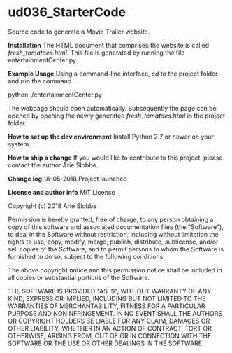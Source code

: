 # ud036_StarterCode
Source code to generate a Movie Trailer website.

**Installation**
The HTML document that comprises the website is called *fresh_tomatoes.html*. This file is generated by running the file entertainmentCenter.py

**Example Usage**
Using a command-line interface, *cd* to the project folder and run the command

python ./entertainmentCenter.py

The webpage should open automatically. Subsequently the page can be opened by opening the newly generated *fresh_tomatoes.html* in the project folder.

**How to set up the dev environment**
Install Python 2.7 or newer on your system.

**How to ship a change** 
If you would like to contribute to this project, please contact the author Arie Slobbe.

**Change log**
18-05-2018 Project launched

**License and author info**
MIT License

Copyright (c) 2018 Arie Slobbe

Permission is hereby granted, free of charge, to any person obtaining a copy
of this software and associated documentation files (the "Software"), to deal
in the Software without restriction, including without limitation the rights
to use, copy, modify, merge, publish, distribute, sublicense, and/or sell
copies of the Software, and to permit persons to whom the Software is
furnished to do so, subject to the following conditions:

The above copyright notice and this permission notice shall be included in all
copies or substantial portions of the Software.

THE SOFTWARE IS PROVIDED "AS IS", WITHOUT WARRANTY OF ANY KIND, EXPRESS OR
IMPLIED, INCLUDING BUT NOT LIMITED TO THE WARRANTIES OF MERCHANTABILITY,
FITNESS FOR A PARTICULAR PURPOSE AND NONINFRINGEMENT. IN NO EVENT SHALL THE
AUTHORS OR COPYRIGHT HOLDERS BE LIABLE FOR ANY CLAIM, DAMAGES OR OTHER
LIABILITY, WHETHER IN AN ACTION OF CONTRACT, TORT OR OTHERWISE, ARISING FROM,
OUT OF OR IN CONNECTION WITH THE SOFTWARE OR THE USE OR OTHER DEALINGS IN THE
SOFTWARE.

